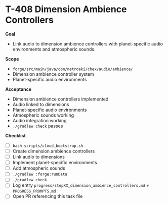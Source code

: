 # T-408 Dimension Ambience Controllers

**Goal**

- Link audio to dimension ambience controllers with planet-specific audio environments and atmospheric sounds.

**Scope**

- `forge/src/main/java/com/netroaki/chex/audio/ambience/`
- Dimension ambience controller system
- Planet-specific audio environments

**Acceptance**

- Dimension ambience controllers implemented
- Audio linked to dimensions
- Planet-specific audio environments
- Atmospheric sounds working
- Audio integration working
- `./gradlew check` passes

**Checklist**

- [ ] `bash scripts/cloud_bootstrap.sh`
- [ ] Create dimension ambience controllers
- [ ] Link audio to dimensions
- [ ] Implement planet-specific environments
- [ ] Add atmospheric sounds
- [ ] `./gradlew :forge:runData`
- [ ] `./gradlew check`
- [ ] Log entry `progress/stepXX_dimension_ambience_controllers.md` + `PROGRESS_PROMPTS.md`
- [ ] Open PR referencing this task file
